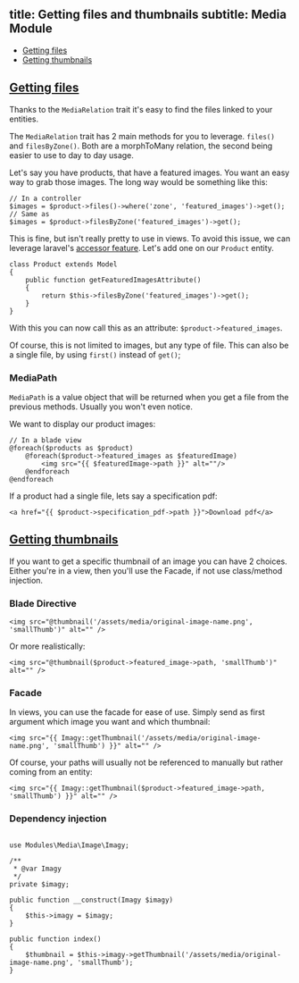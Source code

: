 title: Getting files and thumbnails
subtitle: Media Module
-------

- [Getting files](#getting-files)
- [Getting thumbnails](#getting-thumbnails)



## <a name="getting-files" class="anchor" href="#getting-files">Getting files</a>

Thanks to the `MediaRelation` trait it's easy to find the files linked to your entities.

The `MediaRelation` trait has 2 main methods for you to leverage. `files()` and `filesByZone()`. Both are a morphToMany relation, the second being easier to use to day to day usage.

Let's say you have products, that have a featured images. You want an easy way to grab those images. The long way would be something like this:

```.language-php
// In a controller
$images = $product->files()->where('zone', 'featured_images')->get();
// Same as
$images = $product->filesByZone('featured_images')->get();
```

This is fine, but isn't really pretty to use in views. To avoid this issue, we can leverage laravel's [accessor feature](https://laravel.com/docs/5.4/eloquent-mutators). Let's add one on our `Product` entity.

```.language-php
class Product extends Model
{
    public function getFeaturedImagesAttribute()
    {
        return $this->filesByZone('featured_images')->get();
    }
}
```

With this you can now call this as an attribute: `$product->featured_images`.

Of course, this is not limited to images, but any type of file. This can also be a single file, by using `first()` instead of `get()`;

### MediaPath

`MediaPath` is a value object that will be returned when you get a file from the previous methods. Usually you won't even notice.

We want to display our product images:

```.language-php
// In a blade view
@foreach($products as $product)
    @foreach($product->featured_images as $featuredImage)
        <img src="{{ $featuredImage->path }}" alt=""/>
    @endforeach
@endforeach
```

If a product had a single file, lets say a specification pdf:

```.language-markup
<a href="{{ $product->specification_pdf->path }}">Download pdf</a>
```



## <a name="getting-thumbnails" class="anchor" href="#getting-thumbnails">Getting thumbnails</a>


If you want to get a specific thumbnail of an image you can have 2 choices. Either you're in a view, then you'll use the Facade, if not use class/method injection.

### Blade Directive

``` .language-markup
<img src="@thumbnail('/assets/media/original-image-name.png', 'smallThumb')" alt="" />
```

Or more realistically:

``` .language-markup
<img src="@thumbnail($product->featured_image->path, 'smallThumb')" alt="" />
```

### Facade

In views, you can use the facade for ease of use. Simply send as first argument which image you want and which thumbnail:

``` .language-markup
<img src="{{ Imagy::getThumbnail('/assets/media/original-image-name.png', 'smallThumb') }}" alt="" />
```

Of course, your paths will usually not be referenced to manually but rather coming from an entity:


``` .language-markup
<img src="{{ Imagy::getThumbnail($product->featured_image->path, 'smallThumb') }}" alt="" />
```



### Dependency injection

``` .language-php

use Modules\Media\Image\Imagy;

/**
 * @var Imagy
 */
private $imagy;

public function __construct(Imagy $imagy)
{
    $this->imagy = $imagy;
}

public function index()
{
	$thumbnail = $this->imagy->getThumbnail('/assets/media/original-image-name.png', 'smallThumb');
}
```


